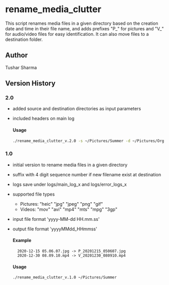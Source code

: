 # rename_media_clutter
This script renames media files in a given directory based on the creation date and time in their file name, and adds prefixes "P_" for pictures and "V_" for audio/video files for easy identification. It can also move files to a destination folder.

## Author
Tushar Sharma

## Version History

### 2.0
- added source and destination directories as input parameters
- included headers on main log

    #### Usage
    ```sh
    ./rename_media_clutter_v.2.0 -s ~/Pictures/Summer -d ~/Pictures/Organized
    ```

### 1.0
- initial version to rename media files in a given directory
- suffix with 4 digit sequence number if new filename exist at destination
- logs save under logs/main_log_x and logs/error_logs_x
- supported file types
    - Pictures: "heic" "jpg" "jpeg" "png" "gif"
    - Videos: "mov" "avi" "mp4" "mts" "mpg" "3gp"
- input file format 'yyyy-MM-dd HH.mm.ss'
- output file format 'yyyyMMdd_HHmmss'

    #### Example
        2020-12-15 05.06.07.jpg -> P_20201215_050607.jpg
        2020-12-30 08.09.10.mp4 -> V_20201230_080910.mp4
  
    #### Usage
    ```sh
    ./rename_media_clutter_v.1.0 ~/Pictures/Summer
    ```

